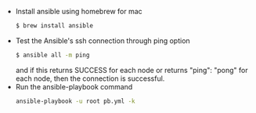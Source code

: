 * Install ansible using homebrew for mac
    ```bash
    $ brew install ansible
    ```
* Test the Ansible's ssh connection through ping option
    ```bash
    $ ansible all -m ping
    ```
    and if this returns SUCCESS for each node or returns "ping": "pong" for each node, then the connection is successful.
* Run the ansible-playbook command
    ```bash
    ansible-playbook -u root pb.yml -k
    ```